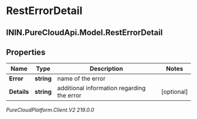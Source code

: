 # RestErrorDetail

## ININ.PureCloudApi.Model.RestErrorDetail

## Properties

|Name | Type | Description | Notes|
|------------ | ------------- | ------------- | -------------|
| **Error** | **string** | name of the error | |
| **Details** | **string** | additional information regarding the error | [optional] |



_PureCloudPlatform.Client.V2 219.0.0_
